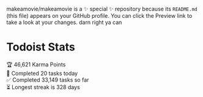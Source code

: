 makeamovie/makeamovie is a ✨ special ✨ repository because its `README.md` (this file) appears on your GitHub profile.
You can click the Preview link to take a look at your changes. darn right ya can

# Todoist Stats

<!-- TODO-IST:START -->
🏆  46,621 Karma Points           
🌸  Completed 20 tasks today           
✅  Completed 33,149 tasks so far           
⏳  Longest streak is 328 days
<!-- TODO-IST:END -->